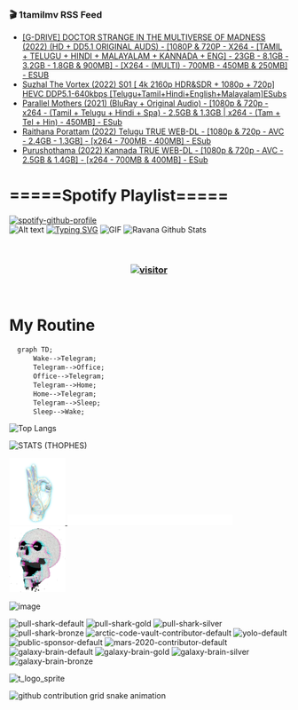 ### 🎬 1tamilmv RSS Feed

<!-- BLOG-POST-LIST:START -->
- [[G-DRIVE] DOCTOR STRANGE IN THE MULTIVERSE OF MADNESS &lpar;2022&rpar; &lpar;HD + DD5.1 ORIGINAL AUDS&rpar; - [1080P &amp; 720P - X264 - [TAMIL + TELUGU + HINDI + MALAYALAM + KANNADA + ENG] - 23GB - 8.1GB - 3.2GB - 1.8GB &amp; 900MB] - [X264 - &lpar;MULTI&rpar; - 700MB - 450MB &amp; 250MB] - ESUB](https://www.1tamilmv.cloud/index.php?/forums/topic/164341-g-drive-doctor-strange-in-the-multiverse-of-madness-2022-hd-dd51-original-auds-1080p-720p-x264-tamil-telugu-hindi-malayalam-kannada-eng-23gb-81gb-32gb-18gb-900mb-x264-multi-700mb-450mb-250mb-esub/&do=findComment&comment=328794)
- [Suzhal The Vortex &lpar;2022&rpar; S01 [ 4k 2160p HDR&amp;SDR + 1080p + 720p] HEVC DDP5.1-640kbps [Telugu+Tamil+Hindi+English+Malayalam]ESubs](https://www.1tamilmv.cloud/index.php?/forums/topic/164040-suzhal-the-vortex-2022-s01-4k-2160p-hdrsdr-1080p-720p-hevc-ddp51-640kbps-telugutamilhindienglishmalayalamesubs/&do=findComment&comment=328793)
- [Parallel Mothers &lpar;2021&rpar; &lpar;BluRay + Original Audio&rpar; - [1080p &amp; 720p - x264 - &lpar;Tamil + Telugu + Hindi + Spa&rpar; - 2.5GB &amp; 1.3GB | x264 - &lpar;Tam + Tel + Hin&rpar; - 450MB] - ESub](https://www.1tamilmv.cloud/index.php?/forums/topic/164057-parallel-mothers-2021-bluray-original-audio-1080p-720p-x264-tamil-telugu-hindi-spa-25gb-13gb-x264-tam-tel-hin-450mb-esub/&do=findComment&comment=328792)
- [Raithana Porattam &lpar;2022&rpar; Telugu TRUE WEB-DL - [1080p &amp; 720p - AVC - 2.4GB - 1.3GB] - [x264 - 700MB - 400MB] - ESub](https://www.1tamilmv.cloud/index.php?/forums/topic/164215-raithana-porattam-2022-telugu-true-web-dl-1080p-720p-avc-24gb-13gb-x264-700mb-400mb-esub/&do=findComment&comment=328791)
- [Purushothama &lpar;2022&rpar; Kannada TRUE WEB-DL - [1080p &amp; 720p - AVC - 2.5GB &amp; 1.4GB] - [x264 - 700MB &amp; 400MB] - ESub](https://www.1tamilmv.cloud/index.php?/forums/topic/164330-purushothama-2022-kannada-true-web-dl-1080p-720p-avc-25gb-14gb-x264-700mb-400mb-esub/&do=findComment&comment=328790)
<!-- BLOG-POST-LIST:END -->

# =====Spotify Playlist=====
[![spotify-github-profile](https://spotify-github-profile.vercel.app/api/view?uid=31rfzgmuvvewegdlxvlev4ynz4vu&cover_image=true&theme=default&bar_color=53b14f&bar_color_cover=true)](https://ravana69.github.io/rss)
</br>
![Alt text](https://spotify-recently-played-readme.vercel.app/api?user=31rfzgmuvvewegdlxvlev4ynz4vu)
[![Typing SVG](https://readme-typing-svg.herokuapp.com?color=%2336BCF7&center=true&vCenter=true&multiline=true&height=81&lines=I+AM+RAVANA;CONTACT+ME+ON+TELEGRAM%3A+%40R4V4N4)](https://git.io/typing-svg)
<img align="centre" height="400px" width="490px" alt="GIF" src="https://github.com/ravana69/ravana69/blob/master/rvm.gif" />
![Ravana Github Stats](https://github-readme-stats.vercel.app/api?username=ravana69&&show_icons=true&theme=radical)

<br />
<h3 align="center"> <a href="https://t.me/r4v4n4"><img src="https://profile-counter.glitch.me/ravana69/count.svg" alt="visitor" width="600"></a> </h3>
</br>

<H1>My Routine</H1>

```mermaid
  graph TD;
      Wake-->Telegram;
      Telegram-->Office;
      Office-->Telegram;
      Telegram-->Home;
      Home-->Telegram;
      Telegram-->Sleep;
      Sleep-->Wake;
```
![Top Langs](https://github-readme-stats.vercel.app/api/top-langs/?username=ravana69&&show_icons=true&theme=radical)

![STATS (THOPHES)](https://github-profile-trophy.vercel.app/?username=ravana69&theme=gruvbox&margin-w=10&margin-h=15&column=8)
<br />
<p align="left">
    <a href="#">
        <img width="20%" src="./assets/images/hand.gif" alt="" />
    </a>
    <a href="#">
        <img width="59%" src="./assets/images/spacer.png" alt="" >
    </a>
    <a href="#">
        <img width="20%" src="./assets/images/skull.gif" alt="" />
    </a>
</p>


![image](https://user-images.githubusercontent.com/47528708/175298537-0623dc00-7b1a-4ec1-b5b1-71768763a234.png)

<img width="148" alt="pull-shark-default" src="https://user-images.githubusercontent.com/47528708/175266634-4235fb81-4cf9-4128-9c7a-b7c044cde5b5.png"> <img width="148" alt="pull-shark-gold" src="https://user-images.githubusercontent.com/47528708/175268594-acb9b27a-7f8e-4181-8900-171a981e2d56.png"> <img width="148" alt="pull-shark-silver" src="https://user-images.githubusercontent.com/47528708/175266702-c880884d-eb71-46fb-b857-3135442e06c6.png"> <img width="148" alt="pull-shark-bronze" src="https://user-images.githubusercontent.com/47528708/175266723-735f9146-b8aa-44f8-aa99-c06aad45e8fa.png"> <img width="148" alt="arctic-code-vault-contributor-default" src="https://user-images.githubusercontent.com/47528708/175267501-e1fbbb8f-c2b2-4882-b865-2ac4debef26c.png"> <img width="148" alt="yolo-default" src="https://user-images.githubusercontent.com/47528708/175267654-281a1880-1129-4b7b-bf2f-de5dd2bc5afa.png"> <img width="148" alt="public-sponsor-default" src="https://user-images.githubusercontent.com/47528708/175268448-2e78cc75-fb25-4d76-bd22-7df520446b45.png"> <img width="148" alt="mars-2020-contributor-default" src="https://user-images.githubusercontent.com/47528708/175268475-de6d987a-3be9-4353-86a5-23b422559355.png"> <img width="148" alt="galaxy-brain-default" src="https://user-images.githubusercontent.com/47528708/175298882-7ad69eb8-4d11-45a0-af56-ce2c179fe466.png"> <img width="148" alt="galaxy-brain-gold" src="https://user-images.githubusercontent.com/47528708/175269058-04760273-d9f7-468b-9151-fb654d7c4057.png"> <img width="148" alt="galaxy-brain-silver" src="https://user-images.githubusercontent.com/47528708/175269395-4035bb40-f404-4178-b963-8a4b2973158a.png"> <img width="148" alt="galaxy-brain-bronze" src="https://user-images.githubusercontent.com/47528708/175269034-5aed3e95-5a28-44f3-8cf1-5fc804604869.png">

![t_logo_sprite](https://user-images.githubusercontent.com/47528708/175293007-21ff1792-1fca-4be3-bcae-12fdc3aa414f.svg)




![github contribution grid snake animation](https://raw.githubusercontent.com/ravana69/ravana69/output/github-contribution-grid-snake-dark.svg#gh-dark-mode-only)

